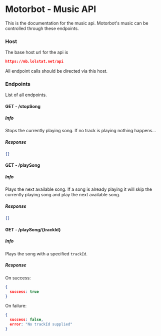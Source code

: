 # Motorbot - Music API

This is the documentation for the music api. Motorbot's music can be controlled through these endpoints.

### Host
The base host url for the api is
```JSON
https://mb.lolstat.net/api
```
All endpoint calls should be directed via this host.

### Endpoints
List of all endpoints.

#### GET - /stopSong
##### Info
Stops the currently playing song. If no track is playing nothing happens...
##### Response
```JSON
{}
```

#### GET - /playSong
##### Info
Plays the next available song. If a song is already playing it will skip the currently playing song and play the next available song.
##### Response
```JSON
{}
```

#### GET - /playSong/{trackId}
##### Info
Plays the song with a specified `trackId`.
##### Response
On success:
```JSON
{
  success: true
}
```
On failure:
```JSON
{
  success: false,
  error: "No trackId supplied"
}
```

